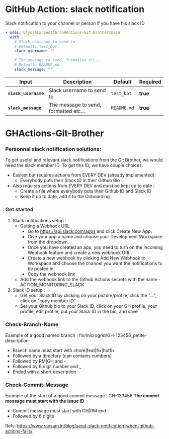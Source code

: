 <!-- start branding -->
<!-- end branding -->
<!-- start title -->

# GitHub Action: slack notification

<!-- end title -->
<!-- start badges -->
<!-- end badges -->
<!-- start description -->

Slack notification to your channel or person if you have his slack ID

<!-- end description -->
<!-- start contents -->
<!-- end contents -->
<!-- start usage -->

```yaml
- uses: UlysseCarpentier/GHActions-Git-Brother@main
  with:
    # Slack username to send to
    # Default: test_bot
    slack_username: ""

    # The message to send, formatted etc...
    # Default: README.md
    slack_message: ""
```

<!-- end usage -->
<!-- start inputs -->

| **Input**                       | **Description**                       | **Default**            | **Required** |
| ------------------------------- | ------------------------------------- | ---------------------- | ------------ |
| **<code>slack_username</code>** | Slack username to send to             | <code>test_bot</code>  | **true**     |
| **<code>slack_message</code>**  | The message to send, formatted etc... | <code>README.md</code> | **true**     |

<!-- end inputs -->
<!-- start outputs -->
<!-- end outputs -->
<!-- start [.github/ghadocs/examples/] -->
<!-- end [.github/ghadocs/examples/] -->

# GHActions-Git-Brother

### Personnal slack notification solutions:

To get useful and relevant slack notifications from the Git Brother, we would need the slack member ID.
To get this ID, we have couple choices:

- Easiest but requires actions from EVERY DEV (already implemented):
  - Everybody puts their Slack ID in their Github Bio
- Also requires actions from EVERY DEV and must be kept up to date :
  - Create a file where everybody puts their Github ID and Slack ID
  - Keep it up to date, add it to the Onboarding

### Get started

1. Slack notifications setup :
   - Getting a Webhook URL
     - Go to https://api.slack.com/apps and click Create New App.
     - Give your app a name and choose your Development Workspace from the dropdown.
     - Once you have created an app, you need to turn on the Incoming Webhook feature and create a new webhook URL.
     - Create a new webhook by clicking Add New Webhook to Workspace and choose the channel you want the notifications to be posted in.
     - Copy the webhook link
   - Add the webhook link to the Github Actions secrets with the name - ACTION_MONITORING_SLACK
2. Slack ID setup :
   - Get your Slack ID by clicking on your picture/profile, click the "...", click on "copy member ID"
   - Set your Github bio to your Slack ID, click on your GH profile, your profile, edit profile, put your Slack ID in the bio, and save

### Check-Branch-Name

Example of a good named branch : fix/microgrid/GH-123456_petite-description

- Branch name must start with chore|feat|fix|hotfix
- Followed by a directory (can contains numbers)
- Followed by RM|GH and -
- Followed by 6 digit number and \_
- Ended with a short description

### Check-Commit-Message

Example of the start of a good commit message : GH-123456
**The commit message must start with the issue ID**

- Commit message must start with GH|RM and -
- Followed by 6 digits

Refs:
https://www.ravsam.in/blog/send-slack-notification-when-github-actions-fails/
